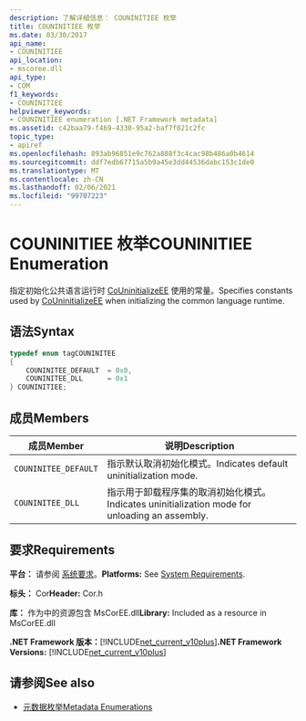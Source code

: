 ```yaml
---
description: 了解详细信息： COUNINITIEE 枚举
title: COUNINITIEE 枚举
ms.date: 03/30/2017
api_name:
- COUNINITIEE
api_location:
- mscoree.dll
api_type:
- COM
f1_keywords:
- COUNINITIEE
helpviewer_keywords:
- COUNINITIEE enumeration [.NET Framework metadata]
ms.assetid: c42baa79-f469-4330-95a2-baf7f021c2fc
topic_type:
- apiref
ms.openlocfilehash: 893ab96851e9c762a888f3c4cac98b486a0b4614
ms.sourcegitcommit: ddf7edb67715a5b9a45e3dd44536dabc153c1de0
ms.translationtype: MT
ms.contentlocale: zh-CN
ms.lasthandoff: 02/06/2021
ms.locfileid: "99707223"
---
```

# <a name="couninitiee-enumeration"></a><span data-ttu-id="d6fad-103">COUNINITIEE 枚举</span><span class="sxs-lookup"><span data-stu-id="d6fad-103">COUNINITIEE Enumeration</span></span>

<span data-ttu-id="d6fad-104">指定初始化公共语言运行时 [CoUninitializeEE](../hosting/couninitializeee-function.md) 使用的常量。</span><span class="sxs-lookup"><span data-stu-id="d6fad-104">Specifies constants used by [CoUninitializeEE](../hosting/couninitializeee-function.md) when initializing the common language runtime.</span></span>  
  
## <a name="syntax"></a><span data-ttu-id="d6fad-105">语法</span><span class="sxs-lookup"><span data-stu-id="d6fad-105">Syntax</span></span>  
  
```cpp  
typedef enum tagCOUNINITEE  
{  
    COUNINITEE_DEFAULT  = 0x0,
    COUNINITEE_DLL      = 0x1  
} COUNINITIEE;  
```  
  
## <a name="members"></a><span data-ttu-id="d6fad-106">成员</span><span class="sxs-lookup"><span data-stu-id="d6fad-106">Members</span></span>  
  
|<span data-ttu-id="d6fad-107">成员</span><span class="sxs-lookup"><span data-stu-id="d6fad-107">Member</span></span>|<span data-ttu-id="d6fad-108">说明</span><span class="sxs-lookup"><span data-stu-id="d6fad-108">Description</span></span>|  
|------------|-----------------|  
|`COUNINITEE_DEFAULT`|<span data-ttu-id="d6fad-109">指示默认取消初始化模式。</span><span class="sxs-lookup"><span data-stu-id="d6fad-109">Indicates default uninitialization mode.</span></span>|  
|`COUNINITEE_DLL`|<span data-ttu-id="d6fad-110">指示用于卸载程序集的取消初始化模式。</span><span class="sxs-lookup"><span data-stu-id="d6fad-110">Indicates uninitialization mode for unloading an assembly.</span></span>|  
  
## <a name="requirements"></a><span data-ttu-id="d6fad-111">要求</span><span class="sxs-lookup"><span data-stu-id="d6fad-111">Requirements</span></span>  

 <span data-ttu-id="d6fad-112">**平台：** 请参阅 [系统要求](../../get-started/system-requirements.md)。</span><span class="sxs-lookup"><span data-stu-id="d6fad-112">**Platforms:** See [System Requirements](../../get-started/system-requirements.md).</span></span>  
  
 <span data-ttu-id="d6fad-113">**标头：** Cor</span><span class="sxs-lookup"><span data-stu-id="d6fad-113">**Header:** Cor.h</span></span>  
  
 <span data-ttu-id="d6fad-114">**库：** 作为中的资源包含 MsCorEE.dll</span><span class="sxs-lookup"><span data-stu-id="d6fad-114">**Library:** Included as a resource in MsCorEE.dll</span></span>  
  
 <span data-ttu-id="d6fad-115">**.NET Framework 版本：**[!INCLUDE[net_current_v10plus](../../../../includes/net-current-v10plus-md.md)]</span><span class="sxs-lookup"><span data-stu-id="d6fad-115">**.NET Framework Versions:** [!INCLUDE[net_current_v10plus](../../../../includes/net-current-v10plus-md.md)]</span></span>  
  
## <a name="see-also"></a><span data-ttu-id="d6fad-116">请参阅</span><span class="sxs-lookup"><span data-stu-id="d6fad-116">See also</span></span>

- [<span data-ttu-id="d6fad-117">元数据枚举</span><span class="sxs-lookup"><span data-stu-id="d6fad-117">Metadata Enumerations</span></span>](metadata-enumerations.md)
